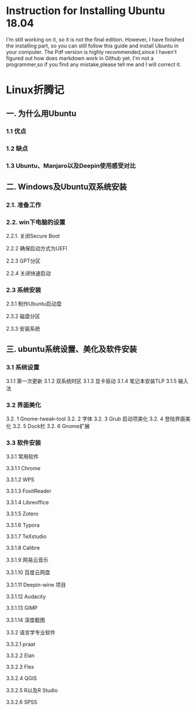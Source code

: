 # Instruction for Installing Ubuntu 18.04

I'm still working on it, so it is not the final edition. However, I have finished the installing part, so you can still follow this guide and install Ubuntu in your computer. The Pdf version is highly recommended,since I haven't figured out how does markdown work in Github yet. I'm not a programmer,so if you find any mistake,please tell me and I will correct it.


# Linux折腾记
## ⼀. 为什么⽤Ubuntu
### 1.1 优点
### 1.2 缺点
### 1.3 Ubuntu、Manjaro以及Deepin使⽤感受对⽐
## ⼆. Windows及Ubuntu双系统安装
### 2.1. 准备⼯作
### 2.2. win下电脑的设置
2.2.1. 关闭Secure Boot


2.2.2 确保启动⽅式为UEFI


2.2.3 GPT分区


2.2.4 关闭快速启动


### 2.3 系统安装
2.3.1 制作Ubuntu启动盘


2.3.2 磁盘分区


2.3.3 安装系统


## 三. ubuntu系统设置、美化及软件安装
### 3.1 系统设置
3.1.1 第⼀次更新
3.1.2 双系统时区
3.1.3 显卡驱动
3.1.4 笔记本安装TLP
3.1.5 输入法
### 3.2 界面美化
3.2. 1 Gnome-tweak-tool
3.2. 2 字体
3.2. 3 Grub 启动项美化
3.2. 4 登陆界面美化
3.2. 5 Dock栏
3.2. 6 Gnome扩展

### 3.3 软件安装


3.3.1 常⽤软件


3.3.1.1 Chrome


3.3.1.2 WPS


3.3.1.3 FoxitReader


3.3.1.4 Libreoffice


3.3.1.5 Zotero


3.3.1.6 Typora


3.3.1.7 TeXstudio


3.3.1.8 Calibre


3.3.1.9 网易云音乐


3.3.1.10 百度云网盘


3.3.1.11 Deepin-wine 项目


3.3.1.12 Audacity


3.3.1.13 GIMP


3.3.1.14 深度截图


3.3.2 语⾔学专业软件


3.3.2.1 praat


3.3.2.2 Elan


3.3.2.3 Flex


3.3.2.4 QGIS


3.3.2.5 R以及R Studio


3.3.2.6 SPSS



